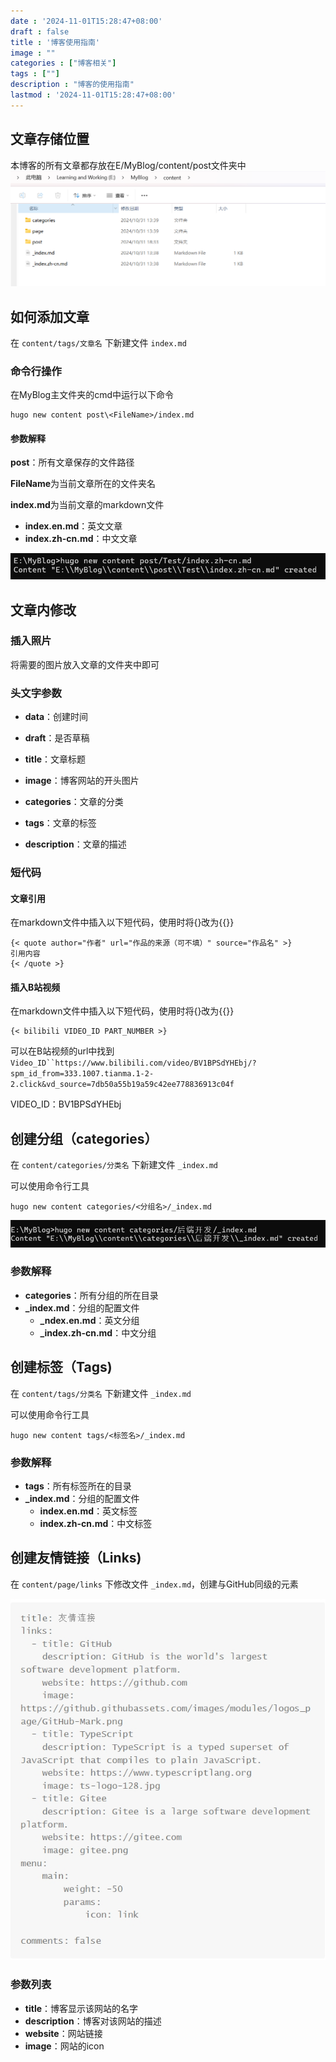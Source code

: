 ```yaml
---
date : '2024-11-01T15:28:47+08:00'
draft : false
title : '博客使用指南'
image : ""
categories : ["博客相关"]
tags : [""]
description : "博客的使用指南"
lastmod : '2024-11-01T15:28:47+08:00'
---
```


## 文章存储位置

本博客的所有文章都存放在E/MyBlog/content/post文件夹中![image-20241031190526917](image-20241031190526917.png)

## 如何添加文章

在 `content/tags/文章名` 下新建文件 `index.md`

### 命令行操作

在MyBlog主文件夹的cmd中运行以下命令

```
hugo new content post\<FileName>/index.md
```

#### 参数解释

**post**：所有文章保存的文件路径

**FileName**为当前文章所在的文件夹名

**index.md**为当前文章的markdown文件

- **index.en.md**：英文文章
- **index.zh-cn.md**：中文文章

<img src="微信截图_20241031192624.png" alt="微信截图_20241031192624" style="zoom: 80%;" />



## 文章内修改

###  插入照片

将需要的图片放入文章的文件夹中即可

### 头文字参数

- **data**：创建时间

- **draft**：是否草稿

- **title**：文章标题

- **image**：博客网站的开头图片

- **categories**：文章的分类

- **tags**：文章的标签

- **description**：文章的描述

### 短代码

#### 文章引用

在markdown文件中插入以下短代码，使用时将{}改为{{}}

```
{< quote author="作者" url="作品的来源（可不填）" source="作品名" >}
引用内容
{< /quote >}
```

#### 插入B站视频

在markdown文件中插入以下短代码，使用时将{}改为{{}}

```
{< bilibili VIDEO_ID PART_NUMBER >}
```

可以在B站视频的url中找到`Video_ID``https://www.bilibili.com/video/BV1BPSdYHEbj/?spm_id_from=333.1007.tianma.1-2-2.click&vd_source=7db50a55b19a59c42ee778836913c04f`

VIDEO_ID：BV1BPSdYHEbj



## 创建分组（categories）

在 `content/categories/分类名` 下新建文件 `_index.md`

可以使用命令行工具

```
hugo new content categories/<分组名>/_index.md
```

<img src="微信截图_20241031214934.png" alt="微信截图_20241031214934" style="zoom:80%;" />

### 参数解释

- **categories**：所有分组的所在目录
- **_index.md**：分组的配置文件
  - **_ndex.en.md**：英文分组
  - **_index.zh-cn.md**：中文分组


## 创建标签（Tags)

在 `content/tags/分类名` 下新建文件 `_index.md`

可以使用命令行工具

```
hugo new content tags/<标签名>/_index.md
```

### 参数解释

- **tags**：所有标签所在的目录
- **_index.md**：分组的配置文件
  - **index.en.md**：英文标签
  - **index.zh-cn.md**：中文标签


## 创建友情链接（Links)

在 `content/page/links` 下修改文件 `_index.md`，创建与GitHub同级的元素

<img src="微信截图_20241101170036.png" alt="微信截图_20241101170036" style="zoom: 150%;" />

### 参数列表

- **title**：博客显示该网站的名字
- **description**：博客对该网站的描述
- **website**：网站链接
- **image**：网站的icon
